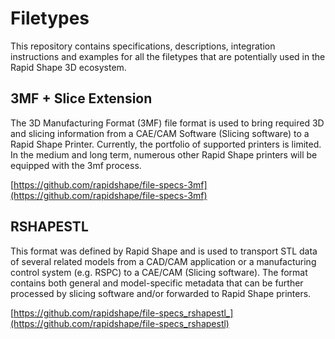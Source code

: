# Filetypes

This repository contains specifications, descriptions, integration instructions and examples for all the filetypes that are potentially used in the Rapid Shape 3D ecosystem.

## 3MF + Slice Extension

The 3D Manufacturing Format (3MF) file format is used to bring required 3D and slicing information from a CAE/CAM Software (Slicing software) to a Rapid Shape Printer. Currently, the portfolio of supported printers is limited. In the medium and long term, numerous other Rapid Shape printers will be equipped with the 3mf process.

[https://github.com/rapidshape/file-specs-3mf](https://github.com/rapidshape/file-specs-3mf)

## RSHAPESTL

This format was defined by Rapid Shape and is used to transport STL data of several related models from a CAD/CAM application or a manufacturing control system (e.g. RSPC) to a CAE/CAM (Slicing software). The format contains both general and model-specific metadata that can be further processed by slicing software and/or forwarded to Rapid Shape printers.

[https://github.com/rapidshape/file-specs_rshapestl_](https://github.com/rapidshape/file-specs_rshapestl)
